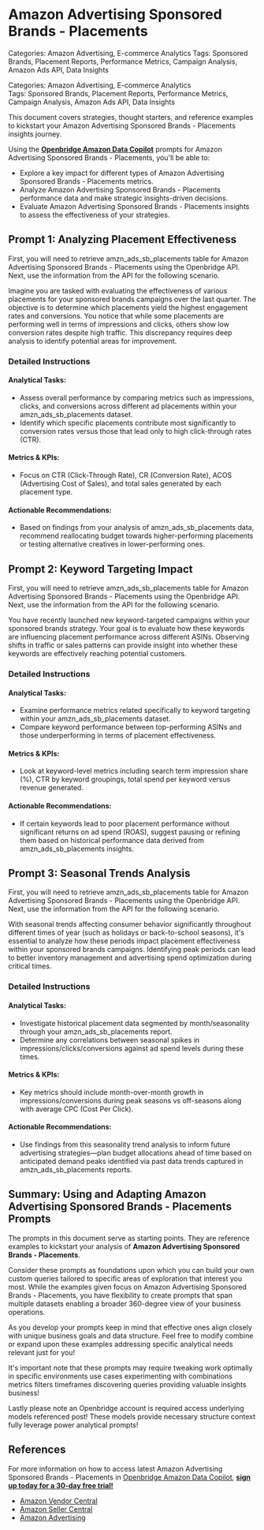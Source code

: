 # Amazon Advertising Sponsored Brands - Placements

Categories: Amazon Advertising, E-commerce Analytics
Tags: Sponsored Brands, Placement Reports, Performance Metrics, Campaign Analysis, Amazon Ads API, Data Insights

Categories: Amazon Advertising, E-commerce Analytics  
Tags: Sponsored Brands, Placement Reports, Performance Metrics, Campaign Analysis, Amazon Ads API, Data Insights  

This document covers strategies, thought starters, and reference examples to kickstart your Amazon Advertising Sponsored Brands - Placements insights journey.

Using the <a href="https://chatgpt.com/g/g-Sg4qP7r3v-openbridge-data-copilot" target="_blank"><strong>Openbridge Amazon Data Copilot</strong></a> prompts for Amazon Advertising Sponsored Brands - Placements, you'll be able to:

- Explore a key impact for different types of Amazon Advertising Sponsored Brands - Placements metrics.
- Analyze Amazon Advertising Sponsored Brands - Placements performance data and make strategic insights-driven decisions.
- Evaluate Amazon Advertising Sponsored Brands - Placements insights to assess the effectiveness of your strategies.

## Prompt 1: Analyzing Placement Effectiveness

First, you will need to retrieve amzn_ads_sb_placements table for Amazon Advertising Sponsored Brands - Placements using the Openbridge API. Next, use the information from the API for the following scenario. 

Imagine you are tasked with evaluating the effectiveness of various placements for your sponsored brands campaigns over the last quarter. The objective is to determine which placements yield the highest engagement rates and conversions. You notice that while some placements are performing well in terms of impressions and clicks, others show low conversion rates despite high traffic. This discrepancy requires deep analysis to identify potential areas for improvement.

### Detailed Instructions
#### Analytical Tasks:
- Assess overall performance by comparing metrics such as impressions, clicks, and conversions across different ad placements within your amzn_ads_sb_placements dataset.
- Identify which specific placements contribute most significantly to conversion rates versus those that lead only to high click-through rates (CTR).
  
#### Metrics & KPIs:
- Focus on CTR (Click-Through Rate), CR (Conversion Rate), ACOS (Advertising Cost of Sales), and total sales generated by each placement type.
  
#### Actionable Recommendations:
- Based on findings from your analysis of amzn_ads_sb_placements data, recommend reallocating budget towards higher-performing placements or testing alternative creatives in lower-performing ones.

## Prompt 2: Keyword Targeting Impact

First, you will need to retrieve amzn_ads_sb_placements table for Amazon Advertising Sponsored Brands - Placements using the Openbridge API. Next, use the information from the API for the following scenario.

You have recently launched new keyword-targeted campaigns within your sponsored brands strategy. Your goal is to evaluate how these keywords are influencing placement performance across different ASINs. Observing shifts in traffic or sales patterns can provide insight into whether these keywords are effectively reaching potential customers.

### Detailed Instructions
#### Analytical Tasks:
- Examine performance metrics related specifically to keyword targeting within your amzn_ads_sb_placements dataset.
- Compare keyword performance between top-performing ASINs and those underperforming in terms of placement effectiveness.

#### Metrics & KPIs:
- Look at keyword-level metrics including search term impression share (%), CTR by keyword groupings, total spend per keyword versus revenue generated.

#### Actionable Recommendations:
- If certain keywords lead to poor placement performance without significant returns on ad spend (ROAS), suggest pausing or refining them based on historical performance data derived from amzn_ads_sb_placements insights.

## Prompt 3: Seasonal Trends Analysis

First, you will need to retrieve amzn_ads_sb_placements table for Amazon Advertising Sponsored Brands - Placements using the Openbridge API. Next, use the information from the API for the following scenario.

With seasonal trends affecting consumer behavior significantly throughout different times of year (such as holidays or back-to-school seasons), it's essential to analyze how these periods impact placement effectiveness within your sponsored brands campaigns. Identifying peak periods can lead to better inventory management and advertising spend optimization during critical times.

### Detailed Instructions
#### Analytical Tasks:
- Investigate historical placement data segmented by month/seasonality through your amzn_ads_sb_placements report.
- Determine any correlations between seasonal spikes in impressions/clicks/conversions against ad spend levels during these times.

#### Metrics & KPIs:
- Key metrics should include month-over-month growth in impressions/conversions during peak seasons vs off-seasons along with average CPC (Cost Per Click).

#### Actionable Recommendations:
- Use findings from this seasonality trend analysis to inform future advertising strategies—plan budget allocations ahead of time based on anticipated demand peaks identified via past data trends captured in amzn_ads_sb_placements reports.

## Summary: Using and Adapting Amazon Advertising Sponsored Brands - Placements Prompts
The prompts in this document serve as starting points. They are reference examples to kickstart your analysis of **Amazon Advertising Sponsored Brands - Placements**.

Consider these prompts as foundations upon which you can build your own custom queries tailored to specific areas of exploration that interest you most. While the examples given focus on Amazon Advertising Sponsored Brands - Placements, you have flexibility to create prompts that span multiple datasets enabling a broader 360-degree view of your business operations.

As you develop your prompts keep in mind that effective ones align closely with unique business goals and data structure. Feel free to modify combine or expand upon these examples addressing specific analytical needs relevant just for you!

It's important note that these prompts may require tweaking work optimally in specific environments use cases experimenting with combinations metrics filters timeframes discovering queries providing valuable insights business!

Lastly please note an Openbridge account is required access underlying models referenced post! These models provide necessary structure context fully leverage power analytical prompts!

## References   
For more information on how to access latest Amazon Advertising Sponsored Brands - Placements in <a href="https://chatgpt.com/g/g-Sg4qP7r3v-openbridge-data-copilot" target="_blank">Openbridge Amazon Data Copilot</a>, <a href="https://openbridge.com" target="_blank"><strong>sign up today for a 30-day free trial!</strong></a>

<ul>
<li><a href="https://www.openbridge.com/amazon-vendor-central/" target="_blank">Amazon Vendor Central</a></li>
<li><a href="https://www.openbridge.com/amazon-selling-partner/" target="_blank">Amazon Seller Central</a></li>
<li><a href="https://www.openbridge.com/amazon-advertising/" target="_blank">Amazon Advertising</a></li>
</ul>